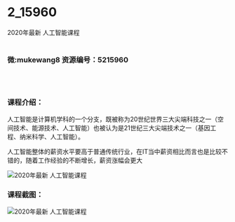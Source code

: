 # 2_15960
2020年最新 人工智能课程
<br/></br>
<h3>微:mukewang8 资源编号：5215960</h3>
<br/></br>
<h3>课程介绍：</h3>
<p><a title="查看与 人工智能 相关的文章" target="_blank">人工智能</a>是计算机学科的一个分支，既被称为20世纪世界三大尖端科技之一（空间技术、能源技术、<a title="查看与 人工智能 相关的文章" target="_blank">人工智能</a>）也被认为是21世纪三大尖端技术之一（基因工程、纳米科学、人工智能）。</p>
<p>人工智能整体的薪资水平要高于普通传统行业，在IT当中薪资相比而言也是比较不错的，随着工作经验的不断增长，薪资涨幅会更大</p>
<p><img src="https://www.ko996.com/wp-content/uploads/img/2020/11/2-3-300x208.png" alt="2020年最新 人工智能课程"></p>
<div class="info-desc">
<h3>课程截图：</h3>
<p><img src="https://www.ko996.com/wp-content/uploads/img/2020/11/1-3.png" alt="2020年最新 人工智能课程"></p>


			
</div>
